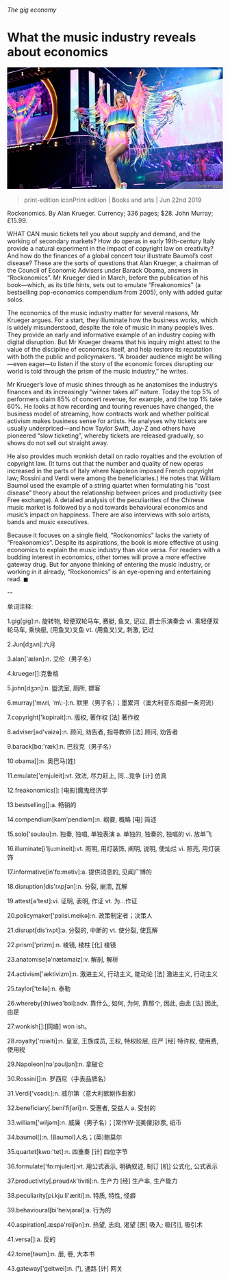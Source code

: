 ###### The gig economy

# What the music industry reveals about economics 

![image](images/20190622_BKP004_0.jpg) 

> print-edition iconPrint edition | Books and arts | Jun 22nd 2019 

Rockonomics. By Alan Krueger. Currency; 336 pages; $28. John Murray; £15.99. 

WHAT CAN music tickets tell you about supply and demand, and the working of secondary markets? How do operas in early 19th-century Italy provide a natural experiment in the impact of copyright law on creativity? And how do the finances of a global concert tour illustrate Baumol’s cost disease? These are the sorts of questions that Alan Krueger, a chairman of the Council of Economic Advisers under Barack Obama, answers in “Rockonomics”. Mr Krueger died in March, before the publication of his book—which, as its title hints, sets out to emulate “Freakonomics” (a bestselling pop-economics compendium from 2005), only with added guitar solos. 

The economics of the music industry matter for several reasons, Mr Krueger argues. For a start, they illuminate how the business works, which is widely misunderstood, despite the role of music in many people’s lives. They provide an early and informative example of an industry coping with digital disruption. But Mr Krueger dreams that his inquiry might attest to the value of the discipline of economics itself, and help restore its reputation with both the public and policymakers. “A broader audience might be willing—even eager—to listen if the story of the economic forces disrupting our world is told through the prism of the music industry,” he writes. 

Mr Krueger’s love of music shines through as he anatomises the industry’s finances and its increasingly “winner takes all” nature. Today the top 5% of performers claim 85% of concert revenue, for example, and the top 1% take 60%. He looks at how recording and touring revenues have changed, the business model of streaming, how contracts work and whether political activism makes business sense for artists. He analyses why tickets are usually underpriced—and how Taylor Swift, Jay-Z and others have pioneered “slow ticketing”, whereby tickets are released gradually, so shows do not sell out straight away. 

He also provides much wonkish detail on radio royalties and the evolution of copyright law. (It turns out that the number and quality of new operas increased in the parts of Italy where Napoleon imposed French copyright law; Rossini and Verdi were among the beneficiaries.) He notes that William Baumol used the example of a string quartet when formulating his “cost disease” theory about the relationship between prices and productivity (see Free exchange). A detailed analysis of the peculiarities of the Chinese music market is followed by a nod towards behavioural economics and music’s impact on happiness. There are also interviews with solo artists, bands and music executives. 

Because it focuses on a single field, “Rockonomics” lacks the variety of “Freakonomics”. Despite its aspirations, the book is more effective at using economics to explain the music industry than vice versa. For readers with a budding interest in economics, other tomes will prove a more effective gateway drug. But for anyone thinking of entering the music industry, or working in it already, “Rockonomics” is an eye-opening and entertaining read. ◼ 

-- 

 单词注释:

1.gig[gig]:n. 旋转物, 轻便双轮马车, 赛艇, 鱼叉, 记过, 爵士乐演奏会 vi. 乘轻便双轮马车, 乘快艇, (用鱼叉)叉鱼 vt. (用鱼叉)叉, 刺激, 记过 

2.Jun[dʒʌn]:六月 

3.alan['ælәn]:n. 艾伦（男子名） 

4.krueger[]:克鲁格 

5.john[dʒɔn]:n. 盥洗室, 厕所, 嫖客 

6.murray['mʌri, 'm\\:-]:n. 默里（男子名）；墨累河（澳大利亚东南部一条河流） 

7.copyright['kɒpirait]:n. 版权, 著作权 [法] 著作权 

8.adviser[әd'vaizә]:n. 顾问, 劝告者, 指导教师 [法] 顾问, 劝告者 

9.barack[bɑ:'ræk]:n. 巴拉克（男子名） 

10.obama[]:n. 奥巴马(姓) 

11.emulate['emjuleit]:vt. 效法, 尽力赶上, 同...竞争 [计] 仿真 

12.freakonomics[]: [电影]魔鬼经济学 

13.bestselling[]:a. 畅销的 

14.compendium[kәm'pendiәm]:n. 纲要, 概略 [电] 简述 

15.solo['sәulәu]:n. 独奏, 独唱, 单独表演 a. 单独的, 独奏的, 独唱的 vi. 放单飞 

16.illuminate[i'lju:mineit]:vt. 照明, 用灯装饰, 阐明, 说明, 使灿烂 vi. 照亮, 用灯装饰 

17.informative[in'fɒ:mәtiv]:a. 提供消息的, 见闻广博的 

18.disruption[dis'rʌpʃәn]:n. 分裂, 崩溃, 瓦解 

19.attest[ә'test]:vi. 证明, 表明, 作证 vt. 为...作证 

20.policymaker['pɔlisi.meikә]:n. 政策制定者；决策人 

21.disrupt[dis'rʌpt]:a. 分裂的, 中断的 vt. 使分裂, 使瓦解 

22.prism['prizm]:n. 棱镜, 棱柱 [化] 棱镜 

23.anatomise[ә'nætәmaiz]:v. 解剖, 解析 

24.activism['æktivizm]:n. 激进主义, 行动主义, 能动论 [法] 激进主义, 行动主义 

25.taylor['teilә]:n. 泰勒 

26.whereby[(h)weә'bai]:adv. 靠什么, 如何, 为何, 靠那个, 因此, 由此 [法] 因此, 由是 

27.wonkish[]:[网络] won ish。 

28.royalty['rɒiәlti]:n. 皇室, 王族成员, 王权, 特权阶层, 庄严 [经] 特许权, 使用费, 使用税 

29.Napoleon[nә'pәuljәn]:n. 拿破仑 

30.Rossini[]:n. 罗西尼（手表品牌名） 

31.Verdi['vɛədi:]:n. 威尔第（意大利歌剧作曲家） 

32.beneficiary[.beni'fiʃәri]:n. 受惠者, 受益人 a. 受封的 

33.william['wiljәm]:n. 威廉（男子名）；[常作W-][美俚]钞票, 纸币 

34.baumol[]:n. (Baumol)人名；(英)鲍莫尔 

35.quartet[kwɒ:'tet]:n. 四重奏 [计] 四位字节 

36.formulate['fɒ:mjuleit]:vt. 用公式表示, 明确叙述, 制订 [机] 公式化, 公式表示 

37.productivity[.prәudʌk'tiviti]:n. 生产力 [经] 生产率, 生产能力 

38.peculiarity[pi.kju:li'æriti]:n. 特质, 特性, 怪癖 

39.behavioural[bi'heivjәrәl]:a. 行为的 

40.aspiration[.æspә'reiʃәn]:n. 热望, 志向, 渴望 [医] 吸入; 吸[引], 吸引术 

41.versa[]:a. 反的 

42.tome[tәum]:n. 册, 卷, 大本书 

43.gateway['geitwei]:n. 门, 通路 [计] 网关 

